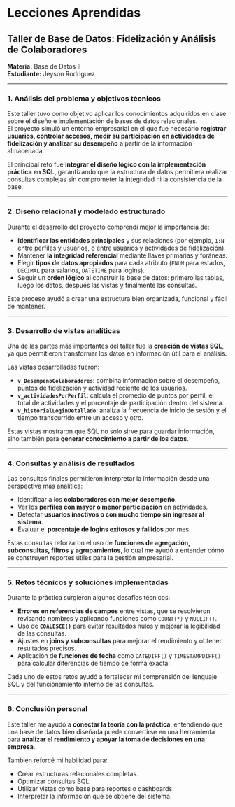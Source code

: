 #  Lecciones Aprendidas
## Taller de Base de Datos: Fidelización y Análisis de Colaboradores  
**Materia:** Base de Datos II  
**Estudiante:** Jeyson Rodriguez  

---

### 1. Análisis del problema y objetivos técnicos
Este taller tuvo como objetivo aplicar los conocimientos adquiridos en clase sobre el diseño e implementación de bases de datos relacionales.  
El proyecto simuló un entorno empresarial en el que fue necesario **registrar usuarios, controlar accesos, medir su participación en actividades de fidelización y analizar su desempeño** a partir de la información almacenada.

El principal reto fue **integrar el diseño lógico con la implementación práctica en SQL**, garantizando que la estructura de datos permitiera realizar consultas complejas sin comprometer la integridad ni la consistencia de la base.

---

### 2. Diseño relacional y modelado estructurado
Durante el desarrollo del proyecto comprendí mejor la importancia de:
- **Identificar las entidades principales** y sus relaciones (por ejemplo, `1:N` entre perfiles y usuarios, o entre usuarios y actividades de fidelización).  
- Mantener **la integridad referencial** mediante llaves primarias y foráneas.  
- Elegir **tipos de datos apropiados** para cada atributo (`ENUM` para estados, `DECIMAL` para salarios, `DATETIME` para logins).  
- Seguir un **orden lógico** al construir la base de datos: primero las tablas, luego los datos, después las vistas y finalmente las consultas.  

Este proceso ayudó a crear una estructura bien organizada, funcional y fácil de mantener.

---

### 3. Desarrollo de vistas analíticas
Una de las partes más importantes del taller fue la **creación de vistas SQL**, ya que permitieron transformar los datos en información útil para el análisis.  

Las vistas desarrolladas fueron:
- **`v_DesempenoColaboradores`**: combina información sobre el desempeño, puntos de fidelización y actividad reciente de los usuarios.  
- **`v_actividadesPorPerfil`**: calcula el promedio de puntos por perfil, el total de actividades y el porcentaje de participación dentro del sistema.  
- **`v_historialLoginDetallado`**: analiza la frecuencia de inicio de sesión y el tiempo transcurrido entre un acceso y otro.  

Estas vistas mostraron que SQL no solo sirve para guardar información, sino también para **generar conocimiento a partir de los datos**.

---

### 4. Consultas y análisis de resultados
Las consultas finales permitieron interpretar la información desde una perspectiva más analítica:
- Identificar a los **colaboradores con mejor desempeño**.  
- Ver los **perfiles con mayor o menor participación** en actividades.  
- Detectar **usuarios inactivos o con mucho tiempo sin ingresar al sistema**.  
- Evaluar el **porcentaje de logins exitosos y fallidos** por mes.  

Estas consultas reforzaron el uso de **funciones de agregación, subconsultas, filtros y agrupamientos**, lo cual me ayudó a entender cómo se construyen reportes útiles para la gestión empresarial.

---

### 5. Retos técnicos y soluciones implementadas
Durante la práctica surgieron algunos desafíos técnicos:
- **Errores en referencias de campos** entre vistas, que se resolvieron revisando nombres y aplicando funciones como `COUNT(*)` y `NULLIF()`.  
- Uso de **`COALESCE()`** para evitar resultados nulos y mejorar la legibilidad de las consultas.  
- Ajustes en **joins y subconsultas** para mejorar el rendimiento y obtener resultados precisos.  
- Aplicación de **funciones de fecha** como `DATEDIFF()` y `TIMESTAMPDIFF()` para calcular diferencias de tiempo de forma exacta.  

Cada uno de estos retos ayudó a fortalecer mi comprensión del lenguaje SQL y del funcionamiento interno de las consultas.

---

### 6. Conclusión personal
Este taller me ayudó a **conectar la teoría con la práctica**, entendiendo que una base de datos bien diseñada puede convertirse en una herramienta para **analizar el rendimiento y apoyar la toma de decisiones en una empresa**.  

También reforcé mi habilidad para:
- Crear estructuras relacionales completas.  
- Optimizar consultas SQL.  
- Utilizar vistas como base para reportes o dashboards.  
- Interpretar la información que se obtiene del sistema.  

